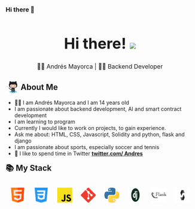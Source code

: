 ### Hi there 👋

<h1 style="font-size: 2.5rem; font-weight: bold; text-align: center;" align='center'>Hi there! <img src="https://media.giphy.com/media/fFEFxS3DE5VIY/giphy.gif" width="35px" /></h1>

<p style="text-align: center; font-size: 1rem;" align='center'>👦🏻 Andrés Mayorca | 👨‍💻 Backend Developer</p>

<h2 style="display: flex; align-items: center; margin-bottom: 1rem;"><img style="width: 40px; margin: 0;" src="./Octocat.png" alt="🌟" width='40' /> About Me</h2>

- 👨‍💻 I am Andrés Mayorca and I am 14 years old
- I am passionate about backend development, AI and smart contract development
- I am learning to program
- Currently I would like to work on projects, to gain experience.
- Ask me about: HTML, CSS, Javascript, Solidity and python, flask and django
- I am passionate about sports, especially soccer and tennis
- 💬 I like to spend time in Twitter **[twitter.com/ Andres](https://twitter.com/Andresito_0808)**


<h2 style="margin: 1rem 0;">📚 My Stack<h3>
<p align='center' style="text-align: center; display: flex; justify-content: space-around; flex-wrap: wrap; margin-top: 2rem; margin-bottom: 2rem;">
<img src="./html.svg" alt="html5" width="40" height="40"/>
<img src="./css3.svg" alt="css3" width="40" height="40"/>
<img src="./javascript.svg" alt="javascript" width="40" height="40"/>
<img src="./git.svg" alt="git" width="40" height="40"/>
<img src="./python.svg" alt="python" width="40" height="40"/>
<img src="./django.png" alt="python" width="40" height="40"/>
<img src="./FLASK_png.png" alt="python" width="40" height="40"/>
<img src="./solidity_png.png" alt="python" width="40" height="40"/> 
</p>
